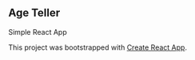 ## Age Teller

Simple React App

This project was bootstrapped with [Create React App](https://github.com/facebookincubator/create-react-app).
